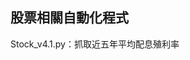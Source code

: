 股票相關自動化程式
----------------------------------------------------------------------------------------------------------------------------------------
Stock_v4.1.py：抓取近五年平均配息殖利率
